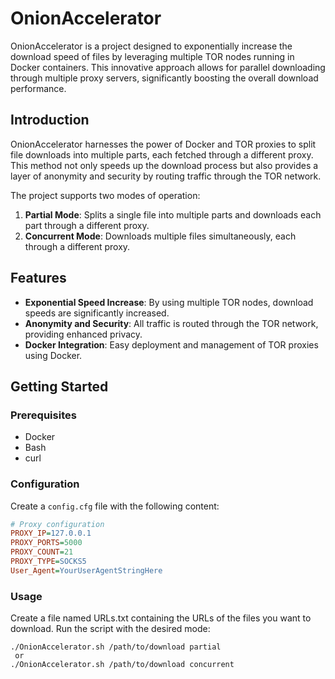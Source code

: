 # OnionAccelerator
OnionAccelerator is a project designed to exponentially increase the download speed of files by leveraging multiple TOR nodes running in Docker containers. This innovative approach allows for parallel downloading through multiple proxy servers, significantly boosting the overall download performance.
 
## Introduction
 
OnionAccelerator harnesses the power of Docker and TOR proxies to split file downloads into multiple parts, each fetched through a different proxy. This method not only speeds up the download process but also provides a layer of anonymity and security by routing traffic through the TOR network.
 
The project supports two modes of operation:
1. **Partial Mode**: Splits a single file into multiple parts and downloads each part through a different proxy.
2. **Concurrent Mode**: Downloads multiple files simultaneously, each through a different proxy.
 
## Features
 
- **Exponential Speed Increase**: By using multiple TOR nodes, download speeds are significantly increased.
- **Anonymity and Security**: All traffic is routed through the TOR network, providing enhanced privacy.
- **Docker Integration**: Easy deployment and management of TOR proxies using Docker.
 
## Getting Started
 
### Prerequisites
 
- Docker
- Bash
- curl
 
### Configuration
 
Create a `config.cfg` file with the following content:
 
```cfg
# Proxy configuration
PROXY_IP=127.0.0.1
PROXY_PORTS=5000
PROXY_COUNT=21
PROXY_TYPE=SOCKS5
User_Agent=YourUserAgentStringHere
```

### Usage
Create a file named URLs.txt containing the URLs of the files you want to download.
Run the script with the desired mode:

```
./OnionAccelerator.sh /path/to/download partial
 or
./OnionAccelerator.sh /path/to/download concurrent
```

